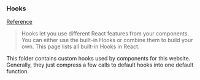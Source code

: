 ### Hooks

[Reference](https://react.dev/reference/react)

> Hooks let you use different React features from your components. You can either use the built-in Hooks or combine them to build your own. This page lists all built-in Hooks in React.

This folder contains custom hooks used by components for this website. Generally, they just compress a few calls to default hooks into one default function.